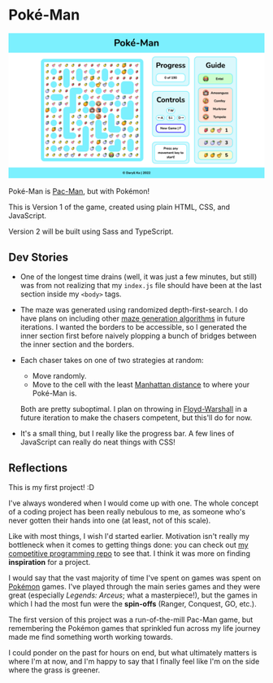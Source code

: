 # Poké-Man

![pokeman-demo](/images/poke-man-demo.png)

Poké-Man is [Pac-Man](https://en.wikipedia.org/wiki/Pac-Man), but with Pokémon!

This is Version 1 of the game, created using plain HTML, CSS, and JavaScript.

Version 2 will be built using Sass and TypeScript.

## Dev Stories

- One of the longest time drains (well, it was just a few minutes, but still) was from not realizing that my `index.js` file should have been at the last section inside my `<body>` tags.

- The maze was generated using randomized depth-first-search. I do have plans on including other [maze generation algorithms](https://en.wikipedia.org/wiki/Maze_generation_algorithm) in future iterations. I wanted the borders to be accessible, so I generated the inner section first before naively plopping a bunch of bridges between the inner section and the borders.

- Each chaser takes on one of two strategies at random:

  - Move randomly.
  - Move to the cell with the least [Manhattan distance](https://en.wikipedia.org/wiki/Taxicab_geometry) to where your Poké-Man is.

  Both are pretty suboptimal. I plan on throwing in [Floyd-Warshall](https://en.wikipedia.org/wiki/Floyd%E2%80%93Warshall_algorithm) in a future iteration to make the chasers competent, but this'll do for now.

- It's a small thing, but I really like the progress bar. A few lines of JavaScript can really do neat things with CSS!

## Reflections

This is my first project! :D

I've always wondered when I would come up with one. The whole concept of a coding project has been really nebulous to me, as someone who's never gotten their hands into one (at least, not of this scale).

Like with most things, I wish I'd started earlier. Motivation isn't really my bottleneck when it comes to getting things done: you can check out [my competitive programming repo](https://github.com/daryll-ko/recreational) to see that. I think it was more on finding **inspiration** for a project.

I would say that the vast majority of time I've spent on games was spent on [Pokémon](https://en.wikipedia.org/wiki/Pok%C3%A9mon_(video_game_series)) games. I've played through the main series games and they were great (especially *Legends: Arceus*; what a masterpiece!), but the games in which I had the most fun were the **spin-offs** (Ranger, Conquest, GO, etc.).

The first version of this project was a run-of-the-mill Pac-Man game, but remembering the Pokémon games that sprinkled fun across my life journey made me find something worth working towards.

I could ponder on the past for hours on end, but what ultimately matters is where I'm at now, and I'm happy to say that I finally feel like I'm on the side where the grass is greener.
